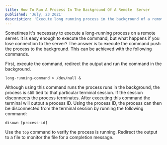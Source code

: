 ```yaml
---
title: How To Run A Process In The Background Of A Remote  Server
published: 'July, 23 2021'
description: 'Execute long running process in the background of a remote server.'
---
```

Sometimes it's necessary to execute a long-running process on a remote server. It is easy enough to execute the command, but what happens if you lose connection to the server? The answer is to execute the command push the process to the background. This can be achieved with the following commands.

First, execute the command, redirect the output and run the command in the background.

```
long-running-command > /dev/null &
```

Although using this command runs the process runs in the background, the process is still tied to that particular terminal session. If the session disconnects the process terminates. After executing this command the terminal will output a process ID. Using the process ID, the process can then be disconnected from the terminal session by running the following command:

```
disown [process-id]
```

Use the ``top`` command to verify the process is running. Redirect the output to a file to monitor the file for a completion message.